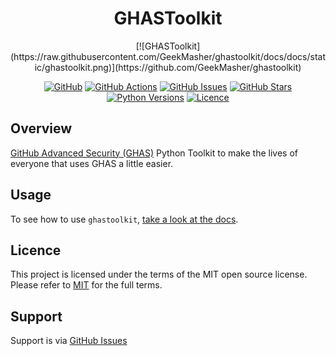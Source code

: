 <div align="center">
<h1>GHASToolkit</h1>
[![GHASToolkit](https://raw.githubusercontent.com/GeekMasher/ghastoolkit/docs/docs/static/ghastoolkit.png)](https://github.com/GeekMasher/ghastoolkit)

[![GitHub](https://img.shields.io/badge/github-%23121011.svg?style=for-the-badge&logo=github&logoColor=white)](https://github.com/GeekMasher/ghastoolkit)
[![GitHub Actions](https://img.shields.io/github/actions/workflow/status/geekmasher/ghastoolkit/python-package.yml?style=for-the-badge)](https://github.com/GeekMasher/ghastoolkit/actions/workflows/python-package.yml?query=branch%3Amain)
[![GitHub Issues](https://img.shields.io/github/issues/geekmasher/ghastoolkit?style=for-the-badge)](https://github.com/GeekMasher/ghastoolkit/issues)
[![GitHub Stars](https://img.shields.io/github/stars/geekmasher/ghastoolkit?style=for-the-badge)](https://github.com/GeekMasher/ghastoolkit)
[![Python Versions](https://img.shields.io/pypi/pyversions/ghastoolkit?style=for-the-badge)](https://pypi.org/project/ghastoolkit/)
[![Licence](https://img.shields.io/github/license/Ileriayo/markdown-badges?style=for-the-badge)](./LICENSE)

</div>

## Overview

[GitHub Advanced Security (GHAS)](https://github.com/features/security) Python Toolkit to make the lives of everyone that uses GHAS a little easier.


## Usage 

To see how to use `ghastoolkit`, [take a look at the docs](https://geekmasher.github.io/ghastoolkit).


## Licence

This project is licensed under the terms of the MIT open source license.
Please refer to [MIT](./LICENSE.md) for the full terms.


## Support

Support is via [GitHub Issues](https://github.com/GeekMasher/ghastoolkit/issues)


